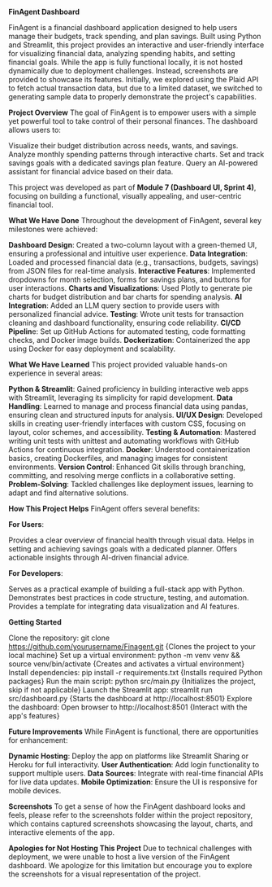 **FinAgent Dashboard**

FinAgent is a financial dashboard application designed to help users manage their budgets, track spending, and plan savings. Built using Python and Streamlit, this project provides an interactive and user-friendly interface for visualizing financial data, analyzing spending habits, and setting financial goals. While the app is fully functional locally, it is not hosted dynamically due to deployment challenges. Instead, screenshots are provided to showcase its features. Initially, we explored using the Plaid API to fetch actual transaction data, but due to a limited dataset, we switched to generating sample data to properly demonstrate the project's capabilities.

**Project Overview**
The goal of FinAgent is to empower users with a simple yet powerful tool to take control of their personal finances. The dashboard allows users to:

Visualize their budget distribution across needs, wants, and savings.
Analyze monthly spending patterns through interactive charts.
Set and track savings goals with a dedicated savings plan feature.
Query an AI-powered assistant for financial advice based on their data.

This project was developed as part of **Module 7 (Dashboard UI, Sprint 4)**, focusing on building a functional, visually appealing, and user-centric financial tool.

**What We Have Done**
Throughout the development of FinAgent, several key milestones were achieved:

**Dashboard Design**: Created a two-column layout with a green-themed UI, ensuring a professional and intuitive user experience.
**Data Integration**: Loaded and processed financial data (e.g., transactions, budgets, savings) from JSON files for real-time analysis.
**Interactive Features**: Implemented dropdowns for month selection, forms for savings plans, and buttons for user interactions.
**Charts and Visualizations**: Used Plotly to generate pie charts for budget distribution and bar charts for spending analysis.
**AI Integration**: Added an LLM query section to provide users with personalized financial advice.
**Testing**: Wrote unit tests for transaction cleaning and dashboard functionality, ensuring code reliability.
**CI/CD Pipelin**e: Set up GitHub Actions for automated testing, code formatting checks, and Docker image builds.
**Dockerization**: Containerized the app using Docker for easy deployment and scalability.


**What We Have Learned**
This project provided valuable hands-on experience in several areas:

**Python & Streamlit**: Gained proficiency in building interactive web apps with Streamlit, leveraging its simplicity for rapid development.
**Data Handling**: Learned to manage and process financial data using pandas, ensuring clean and structured inputs for analysis.
**UI/UX Design**: Developed skills in creating user-friendly interfaces with custom CSS, focusing on layout, color schemes, and accessibility.
**Testing & Automation**: Mastered writing unit tests with unittest and automating workflows with GitHub Actions for continuous integration.
**Docker**: Understood containerization basics, creating Dockerfiles, and managing images for consistent environments.
**Version Control**: Enhanced Git skills through branching, committing, and resolving merge conflicts in a collaborative setting.
**Problem-Solving**: Tackled challenges like deployment issues, learning to adapt and find alternative solutions.


**How This Project Helps**
FinAgent offers several benefits:

**For Users**:

Provides a clear overview of financial health through visual data.
Helps in setting and achieving savings goals with a dedicated planner.
Offers actionable insights through AI-driven financial advice.


**For Developers**:

Serves as a practical example of building a full-stack app with Python.
Demonstrates best practices in code structure, testing, and automation.
Provides a template for integrating data visualization and AI features.


**Getting Started**

Clone the repository: git clone https://github.com/yourusername/Finagent.git {Clones the project to your local machine}
Set up a virtual environment: python -m venv venv && source venv/bin/activate {Creates and activates a virtual environment}
Install dependencies: pip install -r requirements.txt {Installs required Python packages}
Run the main script: python src/main.py {Initializes the project, skip if not applicable}
Launch the Streamlit app: streamlit run src/dashboard.py {Starts the dashboard at http://localhost:8501}
Explore the dashboard: Open browser to http://localhost:8501 {Interact with the app's features}


**Future Improvements**
While FinAgent is functional, there are opportunities for enhancement:

**Dynamic Hosting**: Deploy the app on platforms like Streamlit Sharing or Heroku for full interactivity.
**User Authentication**: Add login functionality to support multiple users.
**Data Sources**: Integrate with real-time financial APIs for live data updates.
**Mobile Optimization**: Ensure the UI is responsive for mobile devices.


**Screenshots**
To get a sense of how the FinAgent dashboard looks and feels, please refer to the screenshots folder within the project repository, which contains captured screenshots showcasing the layout, charts, and interactive elements of the app.

**Apologies for Not Hosting This Project**
Due to technical challenges with deployment, we were unable to host a live version of the FinAgent dashboard. We apologize for this limitation but encourage you to explore the screenshots for a visual representation of the project.
